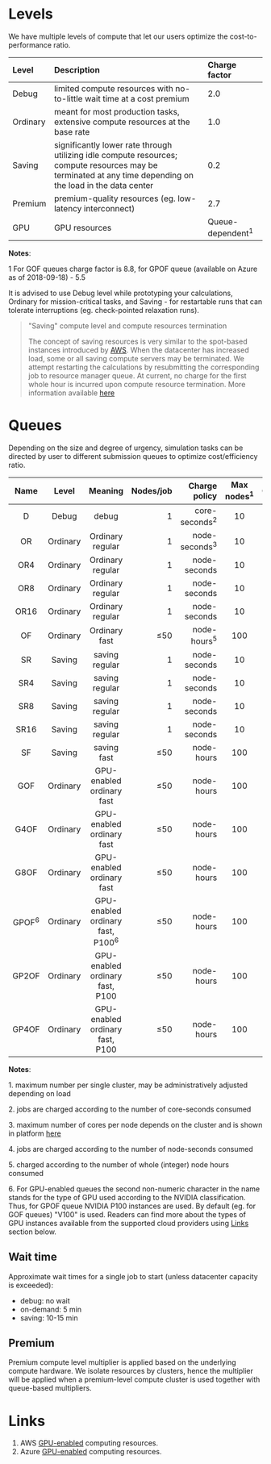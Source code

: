 # Levels

We have multiple levels of compute that let our users optimize the cost-to-performance ratio.

|Level     |Description | Charge factor|
|:---------|:-----------|:-------------|
| Debug    | limited compute resources with no-to-little wait time at a cost premium       |2.0
| Ordinary | meant for most production tasks, extensive compute resources at the base rate  |1.0
| Saving   | significantly lower rate through utilizing idle compute resources; compute resources may be terminated at any time depending on the load in the data center   |0.2
| Premium  | premium-quality resources (eg. low-latency interconnect)   | 2.7
| GPU      | GPU resources   | Queue-dependent<sup class="c-red">1</sup>

**Notes**:

<span class="c-red">1</span> For GOF queues charge factor is 8.8, for GPOF queue (available on Azure as of 2018-09-18) - 5.5

It is advised to use Debug level while prototyping your calculations, Ordinary for mission-critical tasks, and Saving - for restartable runs that can tolerate interruptions (eg. check-pointed relaxation runs).

> &quot;Saving&quot; compute level and compute resources termination
> 
> The concept of saving resources is very similar to the spot-based instances introduced by [AWS](https://aws.amazon.com/ec2/spot/). When the datacenter has increased load, some or all saving compute servers may be terminated. We attempt restarting the calculations by resubmitting the corresponding job to resource manager queue. At current, no charge for the first whole hour is incurred upon compute resource termination. More information available [here](../cli/jobs.md#job-termination)

# Queues

Depending on the size and degree of urgency, simulation tasks can be directed by user to different submission queues to optimize cost/efficiency ratio.

| Name                           | Level       | Meaning                                                   | Nodes/job        | Charge policy                          | Max nodes<sup class="c-red">1</sup> | Cores/Node                    | GPU/Node       |
| :-----------------:            | :---------: | :---------------:                                         | ---------------: | --------------------------:            | :--------------------:              | :------------:                | :------------: |
| D                              | Debug       | debug                                                     | 1                | core-seconds<sup class="c-red">2</sup> | 10                                  | 8                             | -              |
| OR                             | Ordinary    | Ordinary regular                                          | 1                | node-seconds<sup class="c-red">3</sup> | 10                                  | MAX<sup class="c-red">4</sup> | -              |
| OR4                            | Ordinary    | Ordinary regular                                          | 1                | node-seconds                           | 10                                  | 4                             | -              |
| OR8                            | Ordinary    | Ordinary regular                                          | 1                | node-seconds                           | 10                                  | 8                             | -              |
| OR16                           | Ordinary    | Ordinary regular                                          | 1                | node-seconds                           | 10                                  | 16                            | -              |
| OF                             | Ordinary    | Ordinary fast                                             | &le;50           | node-hours<sup class="c-red">5</sup>   | 100                                 | MAX                           | -              |
| SR                             | Saving      | saving regular                                            | 1                | node-seconds                           | 10                                  | MAX                           | -              |
| SR4                            | Saving      | saving regular                                            | 1                | node-seconds                           | 10                                  | 4                             | -              |
| SR8                            | Saving      | saving regular                                            | 1                | node-seconds                           | 10                                  | 8                             | -              |
| SR16                           | Saving      | saving regular                                            | 1                | node-seconds                           | 10                                  | 16                            | -              |
| SF                             | Saving      | saving fast                                               | &le;50           | node-hours                             | 100                                 | MAX                           | -              |
| GOF                            | Ordinary    | GPU-enabled ordinary fast                                 | &le;50           | node-hours                             | 100                                 | MAX                           | 1              |
| G4OF                           | Ordinary    | GPU-enabled ordinary fast                                 | &le;50           | node-hours                             | 100                                 | MAX                           | 4              |
| G8OF                           | Ordinary    | GPU-enabled ordinary fast                                 | &le;50           | node-hours                             | 100                                 | MAX                           | 8              |
| GPOF<sup class="c-red">6</sup> | Ordinary    | GPU-enabled ordinary fast, P100<sup class="c-red">6</sup> | &le;50           | node-hours                             | 100                                 | MAX                           | 1              |
| GP2OF                          | Ordinary    | GPU-enabled ordinary fast, P100                           | &le;50           | node-hours                             | 100                                 | MAX                           | 2              |
| GP4OF                          | Ordinary    | GPU-enabled ordinary fast, P100                           | &le;50           | node-hours                             | 100                                 | MAX                           | 4              |


**Notes**:

<span class="c-red">1</span>. maximum number per single cluster, may be administratively adjusted depending on load

<span class="c-red">2</span>. jobs are charged according to the number of core-seconds consumed

<span class="c-red">3</span>. maximum number of cores per node depends on the cluster and is shown in platform [here](https://platform.exabyte.io/clusters)

<span class="c-red">4</span>. jobs are charged according to the number of node-seconds consumed

<span class="c-red">5</span>. charged according to the number of whole (integer) node hours consumed

<span class="c-red">6</span>. For GPU-enabled queues the second non-numeric character in the name stands for the type of GPU used according to the NVIDIA classification. Thus, for GPOF queue NVIDIA P100 instances are used. By default (eg. for GOF queues) "V100" is used. Readers can find more about the types of GPU instances available from the supported cloud providers using [Links](#links) section below.

## Wait time

Approximate wait times for a single job to start (unless datacenter capacity is exceeded):

- debug: no wait
- on-demand: 5 min
- saving: 10-15 min

## Premium

Premium compute level multiplier is applied based on the underlying compute hardware. We isolate resources by clusters, hence the multiplier will be applied when a premium-level compute cluster is used together with queue-based multipliers.


# Links

1. AWS [GPU-enabled](https://aws.amazon.com/ec2/instance-types/p3/) computing resources.
2. Azure [GPU-enabled](https://docs.microsoft.com/en-us/azure/virtual-machines/linux/sizes-gpu) computing resources.
